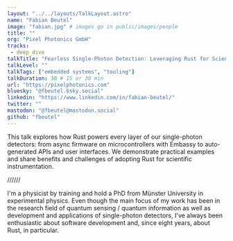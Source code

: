```yaml
---
layout: "../../layouts/TalkLayout.astro"
name: "Fabian Beutel"
image: "fabian.jpg" # images go in public/images/people
title: ""
org: "Pixel Photonics GmbH"
tracks: 
 - deep_dive
talkTitle: "Fearless Single-Photon Detection: Leveraging Rust for Scientific Instruments"
talkLevel: ""
talkTags: ["embedded systems", "tooling"]
talkDuration: 30 # 15 or 30 min
url: "https://pixelphotonics.com"
bluesky: "@fbeutel.bsky.social"
linkedin: "https://www.linkedin.com/in/fabian-beutel/"
twitter: ""
mastodon: "@fbeutel@mastodon.social"
github: "fbeutel"
---
```


This talk explores how Rust powers every layer of our single-photon detectors: from async firmware on microcontrollers with Embassy to auto-generated APIs and user interfaces. We demonstrate practical examples and share benefits and challenges of adopting Rust for scientific instrumentation.

////// <!-- sepatator between abstract and bio -->

I'm a physicist by training and hold a PhD from Münster University in experimental physics. Even though the main focus of my work has been in the research field of quantum sensing / quantum information as well as development and applications of single-photon detectors, I've always been enthusiastic about software development and, since eight years, about Rust, in particular.


